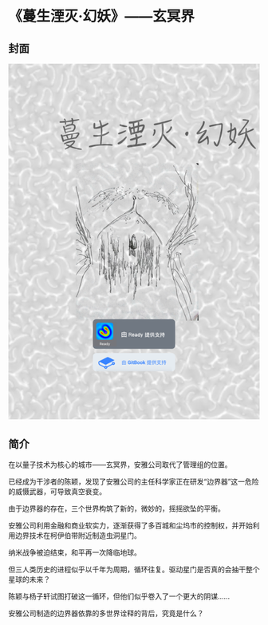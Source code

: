 # 《蔓生湮灭·幻妖》——玄冥界

## 封面

![](../.gitbook/assets/3%20%281%29.png)

## 简介

在以量子技术为核心的城市——玄冥界，安雅公司取代了管理组的位置。

已经成为干涉者的陈颖，发现了安雅公司的主任科学家正在研发“边界器”这一危险的威慑武器，可导致真空衰变。

由于边界器的存在，三个世界构筑了新的，微妙的，摇摇欲坠的平衡。

安雅公司利用金融和商业软实力，逐渐获得了多百城和尘坞市的控制权，并开始利用边界技术在柯伊伯带附近制造虫洞星门。

纳米战争被迫结束，和平再一次降临地球。

但三人类历史的进程似乎以千年为周期，循环往复。驱动星门是否真的会抽干整个星球的未来？

陈颖与杨子轩试图打破这一循环，但他们似乎卷入了一个更大的阴谋……

安雅公司制造的边界器依靠的多世界诠释的背后，究竟是什么？

